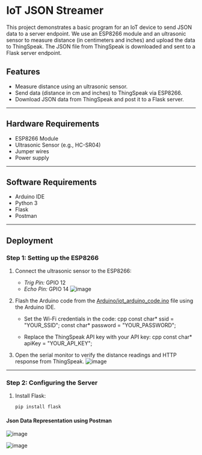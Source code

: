# IoT JSON Streamer

This project demonstrates a basic program for an IoT device to send JSON data to a server endpoint. We use an ESP8266 module and an ultrasonic sensor to measure distance (in centimeters and inches) and upload the data to ThingSpeak. The JSON file from ThingSpeak is downloaded and sent to a Flask server endpoint.

## Features
- Measure distance using an ultrasonic sensor.
- Send data (distance in cm and inches) to ThingSpeak via ESP8266.
- Download JSON data from ThingSpeak and post it to a Flask server.

---

## Hardware Requirements
- ESP8266 Module
- Ultrasonic Sensor (e.g., HC-SR04)
- Jumper wires
- Power supply

---

## Software Requirements
- Arduino IDE
- Python 3
- Flask
- Postman

---

## Deployment

### Step 1: Setting up the ESP8266
1. Connect the ultrasonic sensor to the ESP8266:
   - *Trig Pin:* GPIO 12
   - *Echo Pin:* GPIO 14
     ![image](https://github.com/user-attachments/assets/fdb566c7-1114-48fa-8f30-570e1ecd1182)

2. Flash the Arduino code from the [Arduino/iot_arduino_code.ino](./Arduino/iot_arduino_code.ino) file using the Arduino IDE.
   - Set the Wi-Fi credentials in the code:
     cpp
     const char* ssid = "YOUR_SSID";
     const char* password = "YOUR_PASSWORD";
     
   - Replace the ThingSpeak API key with your API key:
     cpp
     const char* apiKey = "YOUR_API_KEY";
     
3. Open the serial monitor to verify the distance readings and HTTP response from ThingSpeak.
   ![image](https://github.com/user-attachments/assets/dea9dc07-650a-4a6a-b42f-8d57018a0d1e)
---

### Step 2: Configuring the Server
1. Install Flask:
   ```bash    
   pip install flask
#### Json Data Representation using Postman
![image](https://github.com/user-attachments/assets/30b4f010-1c97-4410-83fc-3f84c4c1196d)

![image](https://github.com/user-attachments/assets/51c5c37f-7ae0-40a7-9002-aa63d2d19ee9)

